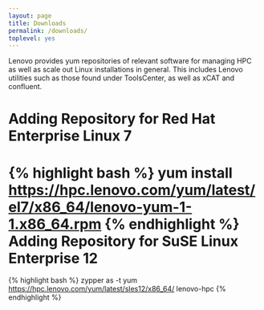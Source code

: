 ```yaml
---
layout: page
title: Downloads
permalink: /downloads/
toplevel: yes
---
```


Lenovo provides yum repositories of relevant software for managing HPC as well
as scale out Linux installations in general.  This includes Lenovo utilities
such as those found under ToolsCenter, as well as xCAT and confluent.

Adding Repository for Red Hat Enterprise Linux 7
============================
{% highlight bash %}
yum install https://hpc.lenovo.com/yum/latest/el7/x86_64/lenovo-yum-1-1.x86_64.rpm
{% endhighlight %}
Adding Repository for SuSE Linux Enterprise 12
============================
{% highlight bash %}
zypper as -t yum https://hpc.lenovo.com/yum/latest/sles12/x86_64/ lenovo-hpc
{% endhighlight %}

